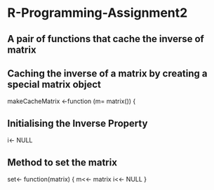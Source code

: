 # R-Programming-Assignment2
## A pair of functions that cache the inverse of matrix 

## Caching the inverse of a matrix by creating  a special matrix object


makeCacheMatrix <-function (m= matrix())
{
## Initialising the Inverse Property
i<- NULL
## Method to set the matrix
set<- function(matrix) 
{
m<<- matrix
i<<- NULL
}
